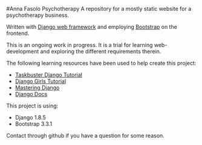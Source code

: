 #Anna Fasolo Psychotherapy
A repository for a mostly static website for a psychotherapy business.

Written with [Django web framework](https://www.djangoproject.com/) and employing [Bootstrap](http://getbootstrap.com/) on the frontend. 

This is an ongoing work in progress. It is a trial for learning web-development and exploring the different requirements therein. 

The following learning resources have been used to help create this project:
+ [Taskbuster Django Tutorial](http://www.marinamele.com/taskbuster-django-tutorial)
+ [Django Girls Tutorial](http://tutorial.djangogirls.org/en/index.html)
+ [Mastering Django](http://masteringdjango.com/)
+ [Django Docs](https://docs.djangoproject.com/en/1.8/)

This project is using:
+ Django 1.8.5
+ Bootstrap 3.3.1

Contact through github if you have a question for some reason. 

